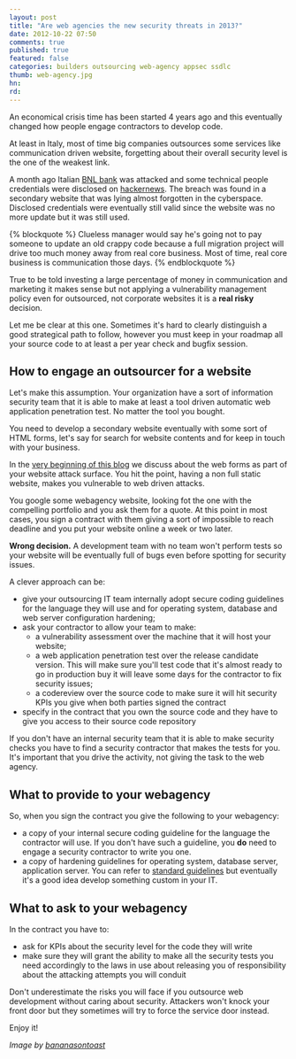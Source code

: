 ```yaml
---
layout: post
title: "Are web agencies the new security threats in 2013?"
date: 2012-10-22 07:50
comments: true
published: true
featured: false
categories: builders outsourcing web-agency appsec ssdlc 
thumb: web-agency.jpg
hn: 
rd: 
---
```


An economical crisis time has been started 4 years ago and this eventually
changed how people engage contractors to develop code.

At least in Italy, most of time big companies outsources some services like
communication driven website, forgetting about their overall security level is
the one of the weakest link.

<!-- more -->

A month ago Italian [BNL bank](http://www.bnl.it) was attacked and some
technical people credentials were disclosed on [hackernews](http://news.thehackernews.com/101).
The breach was found in a secondary website that was lying almost forgotten in
the cyberspace.
Disclosed credentials were eventually still valid since the website was no more
update but it was still used. 

{% blockquote %}
Clueless manager would say he's going not to pay someone to update an old
crappy code because a full migration project will drive too much money away
from real core business. Most of time, real core business is communication
those days.
{% endblockquote %}

True to be told investing a large percentage of money in communication and
marketing it makes sense but not applying a vulnerability management policy
even for outsourced, not corporate websites it is a **real risky** decision.

Let me be clear at this one. Sometimes it's hard to clearly distinguish a good
strategical path to follow, however you must keep in your roadmap all your
source code to at least a per year check and bugfix session.

## How to engage an outsourcer for a website

Let's make this assumption. Your organization have a sort of information
security team that it is able to make at least a tool driven automatic web
application penetration test. No matter the tool you bought.

You need to develop a secondary website eventually with some sort of HTML
forms, let's say for search for website contents and for keep in touch with
your business.

In the [very beginning of this blog](http://armoredcode.com/blog/understanding-your-attack-exposure/) 
we discuss about the web forms as part of your website attack surface. You hit
the point, having a non full static website, makes you vulnerable to web driven
attacks.

You google some webagency website, looking fot the one with the compelling
portfolio and you ask them for a quote.
At this point in most cases, you sign a contract with them giving a sort of
impossible to reach deadline and you put your website online a week or two
later.

**Wrong decision.** A development team with no team won't perform tests so your
website will be eventually full of bugs even before spotting for security
issues.

A clever approach can be:

* give your outsourcing IT team internally adopt secure coding guidelines for
  the language they will use and for operating system, database and web server
  configuration hardening;
* ask your contractor to allow your team to make:
  * a vulnerability assessment over the machine that it will host your website;
  * a web application penetration test over the release candidate version. This
    will make sure you'll test code that it's almost ready to go in production
    buy it will leave some days for the contractor to fix security issues;
  * a codereview over the source code to make sure it will hit security KPIs
    you give when both parties signed the contract
* specify in the contract that you own the source code and they have to give
  you access to their source code repository

If you don't have an internal security team that it is able to make security
checks you have to find a security contractor that makes the tests for you.
It's important that you drive the activity, not giving the task to the web
agency.

## What to provide to your webagency

So, when you sign the contract you give the following to your webagency:

* a copy of your internal secure coding guideline for the language the
  contractor will use. If you don't have such a guideline, you **do** need to
  engage a security contractor to write you one.
* a copy of hardening guidelines for operating system, database server,
  application server. You can refer to [standard guidelines](http://www.cisecurity.org/) 
  but eventually it's a good idea develop something custom in your IT.

## What to ask to your webagency

In the contract you have to:

* ask for KPIs about the security level for the code they will write
* make sure they will grant the ability to make all the security tests you need
  accordingly to the laws in use about releasing you of responsibility about
  the attacking attempts you will conduit

Don't underestimate the risks you will face if you outsource web development
without caring about security.
Attackers won't knock your front door but they sometimes will try to force the
service door instead.

Enjoy it!

_Image by [bananasontoast](http://www.flickr.com/photos/bananasontoast/4825924954/)_
